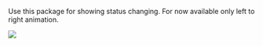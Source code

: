 Use this package for showing status changing. For now available only left to right animation.

![]('https://github.com/Progressive-Mobile/status_stepper/row/master/readme_resources/status_stepper.gif')
